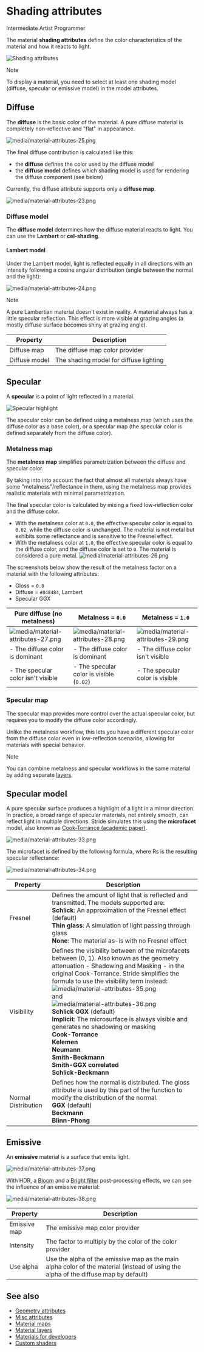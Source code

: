 # Shading attributes

<span class="badge text-bg-primary">Intermediate</span>
<span class="badge text-bg-success">Artist</span>
<span class="badge text-bg-success">Programmer</span>

The material **shading attributes** define the color characteristics of the material and how it reacts to light.

![Shading attributes](media/shading-properties.png)

> [!Note]
> To display a material, you need to select at least one shading model (diffuse, specular or emissive model) in the model attributes.

## Diffuse

The **diffuse** is the basic color of the material. A pure diffuse material is completely non-reflective and "flat" in appearance.

![media/material-attributes-25.png](media/material-attributes-25.png)

The final diffuse contribution is calculated like this:

- the **diffuse** defines the color used by the diffuse model
- the **diffuse model** defines which shading model is used for rendering the diffuse component (see below)

Currently, the diffuse attribute supports only a **diffuse map**.

![media/material-attributes-23.png](media/material-attributes-23.png)

### Diffuse model

The **diffuse model** determines how the diffuse material reacts to light. You can use the **Lambert** or **cel-shading**.

#### Lambert model

Under the Lambert model, light is reflected equally in all directions with an intensity following a cosine angular distribution (angle between the normal and the light):

![media/material-attributes-24.png](media/material-attributes-24.png)

> [!Note]
> A pure Lambertian material doesn't exist in reality. A material always has a little specular reflection. This effect is more visible at grazing angles (a mostly diffuse surface becomes shiny at grazing angle).

| Property | Description |
| ------------- | -----------
| Diffuse map | The diffuse map color provider |
| Diffuse model | The shading model for diffuse lighting |

## Specular

A **specular** is a point of light reflected in a material.

![Specular highlight](media/specular-highlight.png)

The specular color can be defined using a metalness map (which uses the diffuse color as a base color), or a specular map (the specular color is defined separately from the diffuse color).

### Metalness map

The **metalness map** simplifies parametrization between the diffuse and specular color.

By taking into into account the fact that almost all materials always have some "metalness"/reflectance in them, using the metalness map provides realistic materials with minimal parametrization.

The final specular color is calculated by mixing a fixed low-reflection color and the diffuse color.

- With the metalness color at `0.0`, the effective specular color is equal to `0.02`, while the diffuse color is unchanged. The material is not metal but exhibits some reflectance and is sensitive to the Fresnel effect.
- With the metalness color at `1.0`, the effective specular color is equal to the diffuse color, and the diffuse color is set to `0`. The material is considered a pure metal.
  ![media/material-attributes-26.png](media/material-attributes-26.png)

 The screenshots below show the result of the metalness factor on a material with the following attributes:

- Gloss = `0.8`
- Diffuse = `#848484`, Lambert
- Specular GGX

| Pure diffuse (no metalness) | Metalness = `0.0` | Metalness = `1.0` |
| ---------------------------- | ------------------ | ---------------
| ![media/material-attributes-27.png](media/material-attributes-27.png) | ![media/material-attributes-28.png](media/material-attributes-28.png) | ![media/material-attributes-29.png](media/material-attributes-29.png) |
| - The diffuse color is dominant | - The diffuse color is dominant | - The diffuse color isn't visible |
| - The specular color isn't visible | - The specular color is visible (`0.02`) | - The specular color is visible |

### Specular map

The specular map provides more control over the actual specular color, but requires you to modify the diffuse color accordingly.

Unlike the metalness workflow, this lets you have a different specular color from the diffuse color even in low-reflection scenarios, allowing for materials with special behavior.

> [!Note]
> You can combine metalness and specular workflows in the same material by adding separate [layers](material-layers.md).

## Specular model

A pure specular surface produces a highlight of a light in a mirror direction. In practice, a broad range of specular materials, not entirely smooth, can reflect light in multiple directions. Stride simulates this using the **microfacet** model, also known as [Cook-Torrance (academic paper)](http://www.cs.columbia.edu/~belhumeur/courses/appearance/cook-torrance.pdf).

![media/material-attributes-33.png](media/material-attributes-33.png)

The microfacet is defined by the following formula, where Rs is the resulting specular reflectance:

![media/material-attributes-34.png](media/material-attributes-34.png)

| Property | Description |
| ------------------- | -------
| Fresnel | Defines the amount of light that is reflected and transmitted. The models supported are: <br>**Schlick**: An approximation of the Fresnel effect (default)<br>**Thin glass**: A simulation of light passing through glass<br>**None**: The material as-is with no Fresnel effect |
| Visibility | Defines the visibility between of the microfacets between (0, 1). Also known as the geometry attenuation - Shadowing and Masking - in the original Cook-Torrance. Stride simplifies the formula to use the visibility term instead: <br>![media/material-attributes-35.png](media/material-attributes-35.png)<br>and<br>![media/material-attributes-36.png](media/material-attributes-36.png)<br>**Schlick GGX** (default)<br>**Implicit**: The microsurface is always visible and generates no shadowing or masking<br>**Cook-Torrance**<br>**Kelemen**<br>**Neumann**<br>**Smith-Beckmann**<br>**Smith-GGX correlated**<br>**Schlick-Beckmann** |
| Normal Distribution | Defines how the normal is distributed. The gloss attribute is used by this part of the function to modify the distribution of the normal.<br>**GGX** (default)<br>**Beckmann**<br>**Blinn-Phong** |

## Emissive

An **emissive** material is a surface that emits light.

![media/material-attributes-37.png](media/material-attributes-37.png)

With HDR, a [Bloom](../post-effects/bloom.md) and a [Bright filter](../post-effects/bright-filter.md) post-processing effects, we can see the influence of an emissive material:

![media/material-attributes-38.png](media/material-attributes-38.png)

| Property | Description |
| ------------ | --------------
| Emissive map | The emissive map color provider |
| Intensity | The factor to multiply by the color of the color provider |
| Use alpha | Use the alpha of the emissive map as the main alpha color of the material (instead of using the alpha of the diffuse map by default) |

## See also

* [Geometry attributes](geometry-attributes.md)
* [Misc attributes](misc-attributes.md)
* [Material maps](material-maps.md)
* [Material layers](material-layers.md)
* [Materials for developers](materials-for-developers.md)
* [Custom shaders](../effects-and-shaders/custom-shaders.md)
